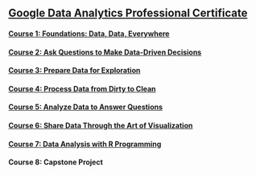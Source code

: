 ## [Google Data Analytics Professional Certificate](https://www.coursera.org/professional-certificates/google-data-analytics?#courses) 
#### [Course 1: Foundations: Data, Data, Everywhere](https://www.coursera.org/learn/foundations-data)
#### [Course 2: Ask Questions to Make Data-Driven Decisions](https://www.coursera.org/learn/ask-questions-make-decisions?specialization=google-data-analytics)
#### [Course 3: Prepare Data for Exploration](https://www.coursera.org/learn/data-preparation?specialization=google-data-analytics)
#### [Course 4: Process Data from Dirty to Clean](https://www.coursera.org/learn/process-data?specialization=google-data-analytics)
#### [Course 5: Analyze Data to Answer Questions](https://www.coursera.org/learn/analyze-data?specialization=google-data-analytics)
#### [Course 6: Share Data Through the Art of Visualization](https://www.coursera.org/learn/visualize-data?specialization=google-data-analytics)
#### [Course 7: Data Analysis with R Programming](https://www.coursera.org/learn/data-analysis-r?specialization=google-data-analytics)
#### Course 8: Capstone Project 
